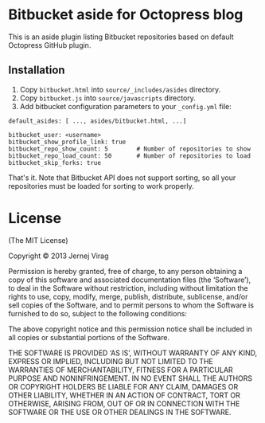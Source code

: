 Bitbucket aside for Octopress blog
===================================

This is an aside plugin listing Bitbucket repositories based on default Octopress GitHub plugin.

Installation
--------------

1. Copy `bitbucket.html` into `source/_includes/asides` directory.
2. Copy `bitbucket.js` into `source/javascripts` directory.
3. Add bitbucket configuration parameters to your `_config.yml` file:

```
default_asides: [ ..., asides/bitbucket.html, ...]

bitbucket_user: <username>
bitbucket_show_profile_link: true
bitbucket_repo_show_count: 5		# Number of repositories to show
bitbucket_repo_load_count: 50		# Number of repositories to load
bitbucket_skip_forks: true
```

That's it. Note that Bitbucket API does not support sorting, so all your repositories must be loaded for sorting to work properly.


License
===================================


(The MIT License)

Copyright © 2013 Jernej Virag

Permission is hereby granted, free of charge, to any person obtaining a copy of this software and associated documentation files (the ‘Software’), to deal in the Software without restriction, including without limitation the rights to use, copy, modify, merge, publish, distribute, sublicense, and/or sell copies of the Software, and to permit persons to whom the Software is furnished to do so, subject to the following conditions:

The above copyright notice and this permission notice shall be included in all copies or substantial portions of the Software.

THE SOFTWARE IS PROVIDED ‘AS IS’, WITHOUT WARRANTY OF ANY KIND, EXPRESS OR IMPLIED, INCLUDING BUT NOT LIMITED TO THE WARRANTIES OF MERCHANTABILITY, FITNESS FOR A PARTICULAR PURPOSE AND NONINFRINGEMENT. IN NO EVENT SHALL THE AUTHORS OR COPYRIGHT HOLDERS BE LIABLE FOR ANY CLAIM, DAMAGES OR OTHER LIABILITY, WHETHER IN AN ACTION OF CONTRACT, TORT OR OTHERWISE, ARISING FROM, OUT OF OR IN CONNECTION WITH THE SOFTWARE OR THE USE OR OTHER DEALINGS IN THE SOFTWARE.